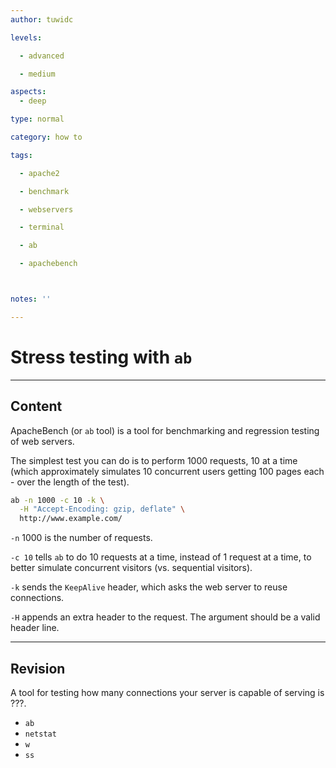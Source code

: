 ```yaml
---
author: tuwidc

levels:

  - advanced

  - medium

aspects:
  - deep

type: normal

category: how to

tags:

  - apache2

  - benchmark

  - webservers

  - terminal

  - ab

  - apachebench



notes: ''

---
```


# Stress testing with `ab`

---
## Content

ApacheBench (or `ab` tool) is a tool for benchmarking and regression testing of web servers.

The simplest test you can do is to perform 1000 requests, 10 at a time (which approximately simulates 10 concurrent users getting 100 pages each - over the length of the test).

```bash
ab -n 1000 -c 10 -k \
  -H "Accept-Encoding: gzip, deflate" \
  http://www.example.com/
```

`-n` 1000 is the number of requests.

`-c 10` tells `ab` to do 10 requests at a time, instead of 1 request at a time, to better simulate concurrent visitors (vs. sequential visitors).

`-k` sends the `KeepAlive` header, which asks the web server to reuse connections.

`-H` appends an extra header to the request. The argument should be a valid header line.

---
## Revision

A tool for testing how many connections your server is capable of serving is ???.

* `ab`
* `netstat`
* `w`
* `ss`

 
 
